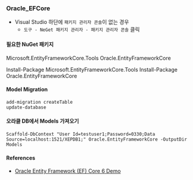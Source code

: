 ﻿### Oracle_EFCore

- Visual Studio 하단에 `패키지 관리자 콘솔`이 없는 경우
	- `도구 - NeGet 패키지 관리자 - 패키지 관리자 콘솔` 클릭

#### 필요한 NuGet 패키지
Microsoft.EntityFrameworkCore.Tools
Oracle.EntityFrameworkCore

Install-Package Microsoft.EntityFrameworkCore.Tools
Install-Package Oracle.EntityFrameworkCore

#### Model Migration
```PM
add-migration createTable
update-database
```

#### 오라클 DB에서 Models 가져오기
```PM
Scaffold-DbContext "User Id=testuser1;Password=0330;Data Source=localhost:1521/XEPDB1;" Oracle.EntityFrameworkCore -OutputDir Models
```



#### References
- [Oracle Entity Framework (EF) Core 6 Demo](https://www.youtube.com/watch?v=iyHDODskDlk)


